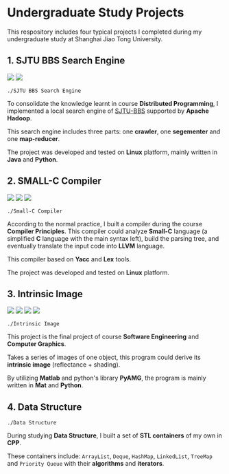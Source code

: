 # Undergraduate Study Projects

This respository includes four typical projects I completed during my undergraduate study at Shanghai Jiao Tong University.

## 1. SJTU BBS Search Engine 
![](https://img.shields.io/badge/Hadoop-2.9.0-green.svg?style=flat-square) ![](https://img.shields.io/badge/Stanford%20Segmenter-3.8.0-blue.svg?style=flat-square)

    ./SJTU BBS Search Engine

To consolidate the knowledge learnt in course **Distributed Programming**, I implemented a local search engine of [SJTU-BBS](http://bbs.sjtu.edu.cn) supported by **Apache Hadoop**.

This search engine includes three parts: one **crawler**, one **segementer** and one **map-reducer**.

The project was developed and tested on **Linux** platform, mainly written in **Java** and **Python**.

## 2. SMALL-C Compiler 

![](https://img.shields.io/badge/Yacc-1.0.0-green.svg?style=flat-square) 
![](https://img.shields.io/badge/Lex-1.0.0-blue.svg?style=flat-square) 
![](https://img.shields.io/badge/Platform-Linux-lightgray.svg?style=flat-square) 

    ./Small-C Compiler

According to the normal practice, I built a compiler during the course **Compiler Principles**. This compiler could analyze **Small-C** language (a simplified **C** language with the main syntax left), build the parsing tree, and eventually translate the input code into **LLVM** language.

This compiler based on **Yacc** and **Lex** tools.

The project was developed and tested on **Linux** platform.

## 3. Intrinsic Image 
![](https://img.shields.io/badge/PyAMG-3.3.2-blue.svg?style=flat-square)
![](https://img.shields.io/badge/Matlab-2015a-green.svg?style=flat-square)  ![](https://img.shields.io/badge/Language-Mat%20|%20Python-yellowgreen.svg?style=flat-square) ![](https://img.shields.io/badge/Platform-Windows-lightgray.svg?style=flat-square)

    ./Intrinsic Image

This project is the final project of course **Software Engineering** and **Computer Graphics**.

Takes a series of images of one object, this program could derive its **intrinsic image** (reflectance + shading).

By utilizing **Matlab** and python's library **PyAMG**, the program is mainly written in **Mat** and **Python**.

## 4. Data Structure

    ./Data Structure

During studying **Data Structure**, I built a set of **STL containers** of my own in **CPP**.

These containers include: `ArrayList`, `Deque`, `HashMap`, `LinkedList`, `TreeMap` and `Priority Queue` with their **algorithms** and **iterators**.